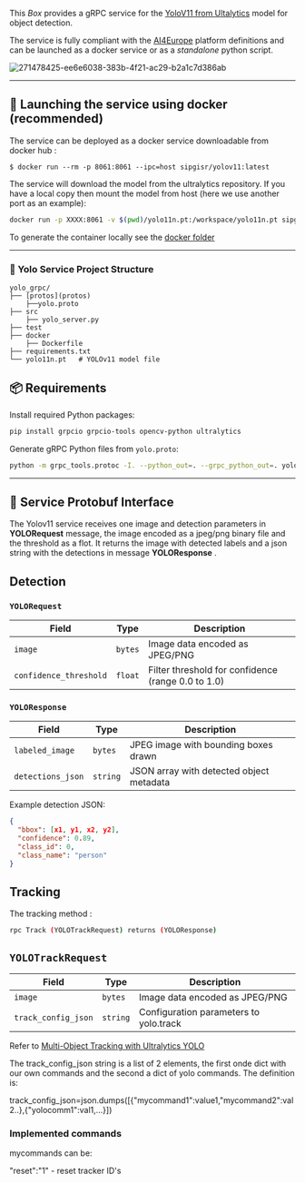 This _Box_ provides a gRPC service for the [YoloV11 from Ultalytics](https://github.com/ultralytics/ultralytics) model for object detection.

The service is fully compliant with the [AI4Europe](http://ai4europe.eu) platform definitions and can be launched as a docker service or as a _standalone_ python script. 

![271478425-ee6e6038-383b-4f21-ac29-b2a1c7d386ab](https://github.com/user-attachments/assets/0895774a-719f-48f8-8ccb-28ae3fb18ee1)


---

## 🚀 Launching the service using docker (recommended)

The service can be deployed as a docker service downloadable from docker hub :

```shell
$ docker run --rm -p 8061:8061 --ipc=host sipgisr/yolov11:latest
```
The service will download the model from the ultralytics repository. If you have a local copy then mount the model from host (here we use another port as an example):


```bash
docker run -p XXXX:8061 -v $(pwd)/yolo11n.pt:/workspace/yolo11n.pt sipgisr/yolov11
```

To generate the container locally see the [docker folder](docker)

---

### 📁 Yolo Service Project Structure


```
yolo_grpc/
├── [protos](protos)
    ├──yolo.proto
├── src
    ├── yolo_server.py
├── test
├── docker
    ├── Dockerfile
├── requirements.txt
└── yolo11n.pt   # YOLOv11 model file
```

## 📦 Requirements

Install required Python packages:

```bash
pip install grpcio grpcio-tools opencv-python ultralytics
```

Generate gRPC Python files from `yolo.proto`:

```bash
python -m grpc_tools.protoc -I. --python_out=. --grpc_python_out=. yolo.proto
```

---

## 🧾 Service Protobuf Interface

The Yolov11 service receives one image and detection parameters in **YOLORequest** message, the image encoded as a jpeg/png binary file and the threshold as a flot. It returns the image with detected labels and a json string with the detections in message **YOLOResponse** . 

## Detection
### `YOLORequest`

| Field                  | Type   | Description                                             |
|------------------------|--------|---------------------------------------------------------|
| `image`                | `bytes`| Image data encoded as JPEG/PNG                          |
| `confidence_threshold` | `float`| Filter threshold for confidence (range 0.0 to 1.0)      |

### `YOLOResponse`

| Field            | Type     | Description                                  |
|------------------|----------|----------------------------------------------|
| `labeled_image`  | `bytes`  | JPEG image with bounding boxes drawn         |
| `detections_json`| `string` | JSON array with detected object metadata     |

Example detection JSON:
```json
{
  "bbox": [x1, y1, x2, y2],
  "confidence": 0.89,
  "class_id": 0,
  "class_name": "person"
}
```
## Tracking
The tracking method :
```bash
rpc Track (YOLOTrackRequest) returns (YOLOResponse)
```

##  `YOLOTrackRequest`

| Field                  | Type   | Description                                          |
|------------------------|--------|------------------------------------------------------|
| `image`                | `bytes`| Image data encoded as JPEG/PNG                       |
| `track_config_json` | `string`| Configuration parameters to yolo.track  |

Refer to [Multi-Object Tracking with Ultralytics YOLO](https://docs.ultralytics.com/modes/track/)

The track_config_json string is a list of 2 elements, the first onde dict with our own commands and the second a dict of yolo commands. The definition is:

track_config_json=json.dumps([{"mycommand1":value1,"mycommand2":val2..},{"yolocomm1":val1,...}])

### Implemented commands

mycommands can be:

"reset":"1" - reset tracker ID's
